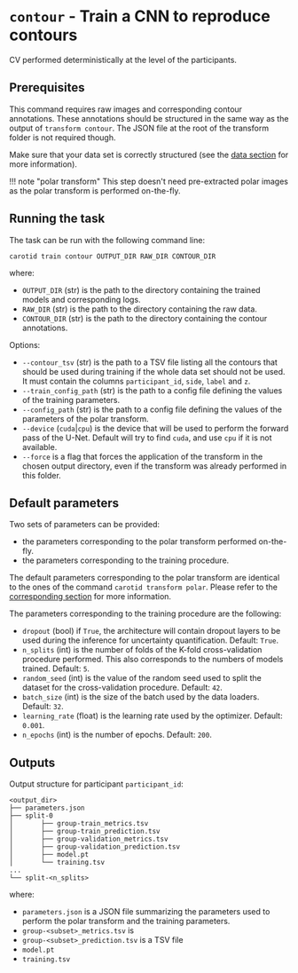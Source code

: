 # `contour` - Train a CNN to reproduce contours 

CV performed deterministically at the level of the participants.

## Prerequisites

This command requires raw images and corresponding contour annotations. These annotations should be structured in
the same way as the output of `transform contour`. The JSON file at the root of the transform folder is not required though.

Make sure that your data set is correctly structured (see the [data section](../Environment/Data.md) for more information).

!!! note "polar transform"
    This step doesn't need pre-extracted polar images as the polar transform is performed on-the-fly.

## Running the task

The task can be run with the following command line:
```
carotid train contour OUTPUT_DIR RAW_DIR CONTOUR_DIR
```
where:

- `OUTPUT_DIR` (str) is the path to the directory containing the trained models and corresponding logs.
- `RAW_DIR` (str) is the path to the directory containing the raw data.
- `CONTOUR_DIR` (str) is the path to the directory containing the contour annotations.

Options:

- `--contour_tsv` (str) is the path to a TSV file listing all the contours that should be used during training
if the whole data set should not be used. It must contain the columns `participant_id`, `side`, `label` and `z`.
- `--train_config_path` (str) is the path to a config file defining the values of the training parameters.
- `--config_path` (str) is the path to a config file defining the values of the parameters of the polar transform.
- `--device` (`cuda`|`cpu`) is the device that will be used to perform the forward pass of the U-Net.
Default will try to find `cuda`, and use `cpu` if it is not available.
- `--force` is a flag that forces the application of the transform in the chosen output directory,
even if the transform was already performed in this folder.

## Default parameters

Two sets of parameters can be provided:
- the parameters corresponding to the polar transform performed on-the-fly.
- the parameters corresponding to the training procedure.

The default parameters corresponding to the polar transform are identical to the ones
of the command `carotid transform polar`. Please refer to the 
[corresponding section](../Transforms/Polar.md#default-parameters) for more information.

The parameters corresponding to the training procedure are the following:

- `dropout` (bool) if `True`, the architecture will contain dropout layers to be used during the inference
for uncertainty quantification. Default: `True`.
- `n_splits` (int) is the number of folds of the K-fold cross-validation procedure performed. This also corresponds
to the numbers of models trained.  Default: `5`.
- `random_seed` (int) is the value of the random seed used to split the dataset for the cross-validation procedure.
Default: `42`.
- `batch_size` (int) is the size of the batch used by the data loaders. Default: `32`.
- `learning_rate` (float) is the learning rate used by the optimizer. Default: `0.001`.
- `n_epochs` (int) is the number of epochs. Default: `200`.

## Outputs

Output structure for participant `participant_id`:
```console
<output_dir>
├── parameters.json
├── split-0
│       ├── group-train_metrics.tsv
│       ├── group-train_prediction.tsv
│       ├── group-validation_metrics.tsv
│       ├── group-validation_prediction.tsv
│       ├── model.pt
│       └── training.tsv
...
└── split-<n_splits>
```


where:

- `parameters.json` is a JSON file summarizing the parameters used to perform the polar transform and the training parameters.
- `group-<subset>_metrics.tsv` is 
- `group-<subset>_prediction.tsv` is a TSV file
- `model.pt`
- `training.tsv`